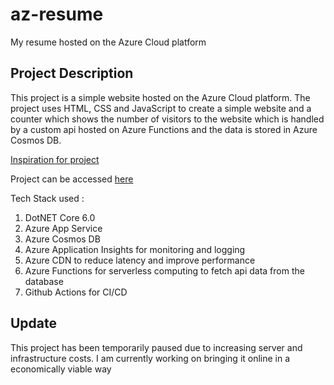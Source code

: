 # az-resume
My resume hosted on the Azure Cloud platform

Project Description
-------------------
This project is a simple website hosted on the Azure Cloud platform.
The project uses HTML, CSS and JavaScript to create a simple website and a counter which shows the number of visitors to the website which is handled by a custom api hosted on Azure Functions and the data is stored in Azure Cosmos DB. 

[Inspiration for project](https://cloudresumechallenge.dev/)

Project can be accessed [here](https://azresume.azureedge.net/)

Tech Stack used :
1. DotNET Core 6.0
2. Azure App Service
3. Azure Cosmos DB
4. Azure Application Insights for monitoring and logging
5. Azure CDN to reduce latency and improve performance
6. Azure Functions for serverless computing to fetch api data from the database
7. Github Actions for CI/CD


## Update
This project has been temporarily paused due to increasing server and infrastructure costs.
I am currently working on bringing it online in a economically viable way
